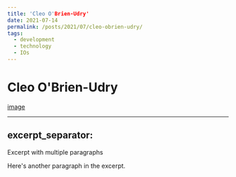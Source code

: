 ```yaml
---
title: 'Cleo O'Brien-Udry'
date: 2021-07-14
permalink: /posts/2021/07/cleo-obrien-udry/
tags:
  - development
  - technology
  - IOs
---
```


Cleo O'Brien-Udry
======

[image](gsipe-workshop.github.io/evergiven.jpeg)

---
excerpt_separator: <!--more-->
---

Excerpt with multiple paragraphs

Here's another paragraph in the excerpt.

<!--more-->
